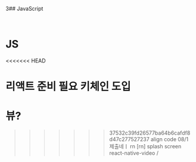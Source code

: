 3## JavaScript

<br>

# JS
<<<<<<< HEAD



리액트 준비 필요
키체인 도입
=======
# 뷰?
>>>>>>> 37532c39fd26577ba64b6cafdf8d47c277527237
align code
08/1 제출네ㅣ
rn
[rn] splash screen 
react-native-video / 
